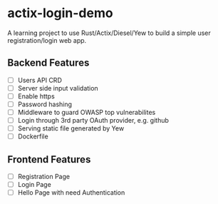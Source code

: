 # actix-login-demo

A learning project to use Rust/Actix/Diesel/Yew to build a simple user registration/login web app.

## Backend Features

- [ ] Users API CRD
- [ ] Server side input validation
- [ ] Enable https
- [ ] Password hashing
- [ ] Middleware to guard OWASP top vulnerabilites
- [ ] Login through 3rd party OAuth provider, e.g. github
- [ ] Serving static file generated by Yew
- [ ] Dockerfile

## Frontend Features
- [ ] Registration Page
- [ ] Login Page
- [ ] Hello Page with need Authentication
